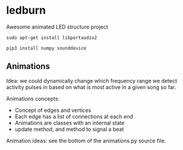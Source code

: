# ledburn

Awesome animated LED structure project

```
sudo apt-get install libportaudio2

pip3 install numpy sounddevice
```

## Animations

Idea: we could dynamically change which frequency range we detect activity
pulses in based on what is most active in a given song so far.

Animations concepts:
- Concept of edges and vertices
- Each edge has a list of connections at each end
- Animations are classes with an internal state
- update method, and method to signal a beat

Animation ideas: see the bottom of the animations.py source file.

